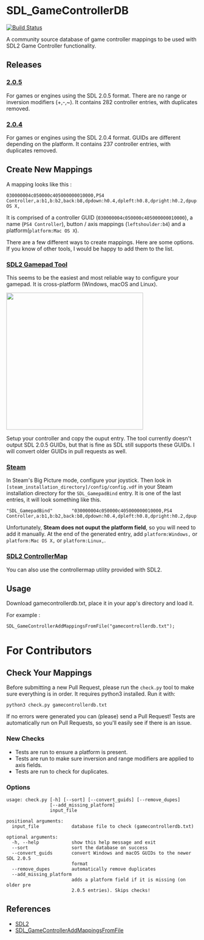 # SDL_GameControllerDB

[![Build Status](https://travis-ci.org/p-groarke/SDL_GameControllerDB.svg?branch=master)](https://travis-ci.org/p-groarke/SDL_GameControllerDB)

A community source database of game controller mappings to be used with SDL2 Game Controller functionality.

## Releases
### [2.0.5](https://github.com/p-groarke/SDL_GameControllerDB/releases/tag/2.0.5)
For games or engines using the SDL 2.0.5 format. There are no range or inversion modifiers (+,-,~). It contains 282 controller entries, with duplicates removed.

### [2.0.4](https://github.com/p-groarke/SDL_GameControllerDB/releases/tag/2.0.4)
For games or engines using the SDL 2.0.4 format. GUIDs are different depending on the platform. It contains 237 controller entries, with duplicates removed.

## Create New Mappings
A mapping looks like this :
```
030000004c050000c405000000010000,PS4 Controller,a:b1,b:b2,back:b8,dpdown:h0.4,dpleft:h0.8,dpright:h0.2,dpup:h0.1,guide:b12,leftshoulder:b4,leftstick:b10,lefttrigger:a3,leftx:a0,lefty:a1,rightshoulder:b5,rightstick:b11,righttrigger:a4,rightx:a2,righty:a5,start:b9,x:b0,y:b3,platform:Mac OS X,
```
It is comprised of a controller GUID (`030000004c050000c405000000010000`), a name (`PS4 Controller`), button / axis mappings (`leftshoulder:b4`) and a platform(`platform:Mac OS X`).

There are a few different ways to create mappings. Here are some options. If you know of other tools, I would be happy to add them to the list.

### [SDL2 Gamepad Tool](http://www.generalarcade.com/gamepadtool/)
This seems to be the easiest and most reliable way to configure your gamepad. It is cross-platform (Windows, macOS and Linux).

<img src="http://www.generalarcade.com/gamepadtool/gamepadtool.png" height="auto" width="360">

Setup your controller and copy the ouput entry. The tool currently doesn't output SDL 2.0.5 GUIDs, but that is fine as SDL still supports these GUIDs. I will convert older GUIDs in pull requests as well.

### [Steam](http://store.steampowered.com)
In Steam's Big Picture mode, configure your joystick. Then look in `[steam_installation_directory]/config/config.vdf` in your Steam installation directory for the `SDL_GamepadBind` entry. It is one of the last entries, it will look something like this.

```
"SDL_GamepadBind"		"030000004c050000c405000000010000,PS4 Controller,a:b1,b:b2,back:b8,dpdown:h0.4,dpleft:h0.8,dpright:h0.2,dpup:h0.1,guide:b12,leftshoulder:b4,leftstick:b10,lefttrigger:a3,leftx:a0,lefty:a1,rightshoulder:b5,rightstick:b11,righttrigger:a4,rightx:a2,righty:a5,start:b9,x:b0,y:b3,"
```

Unfortunately, **Steam does not ouput the platform field**, so you will need to add it manually. At the end of the generated entry, add `platform:Windows,` or `platform:Mac OS X,` or `platform:Linux,`.

### [SDL2 ControllerMap](https://www.libsdl.org/download-2.0.php)
You can also use the controllermap utility provided with SDL2.

## Usage
Download gamecontrollerdb.txt, place it in your app's directory and load it.

For example :
```
SDL_GameControllerAddMappingsFromFile("gamecontrollerdb.txt");
```

# For Contributors
## Check Your Mappings
Before submitting a new Pull Request, please run the `check.py` tool to make sure everything is in order. It requires python3 installed. Run it with:
```
python3 check.py gamecontrollerdb.txt
```

If no errors were generated you can (please) send a Pull Request! Tests are automatically run on Pull Requests, so you'll easily see if there is an issue.

### New Checks
- Tests are run to ensure a platform is present.
- Tests are run to make sure inversion and range modifiers are applied to axis fields.
- Tests are run to check for duplicates.

### Options
```
usage: check.py [-h] [--sort] [--convert_guids] [--remove_dupes]
                [--add_missing_platform]
                input_file

positional arguments:
  input_file            database file to check (gamecontrollerdb.txt)

optional arguments:
  -h, --help            show this help message and exit
  --sort                sort the database on success
  --convert_guids       convert Windows and macOS GUIDs to the newer SDL 2.0.5
                        format
  --remove_dupes        automatically remove duplicates
  --add_missing_platform
                        adds a platform field if it is missing (on older pre
                        2.0.5 entries). Skips checks!
```

## References

* [SDL2](http://www.libsdl.org)
* [SDL_GameControllerAddMappingsFromFile](http://wiki.libsdl.org/SDL_GameControllerAddMappingsFromFile)
